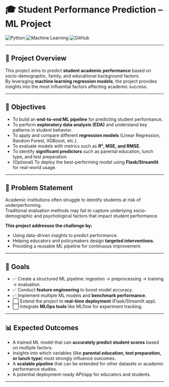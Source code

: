 
# 🎓 Student Performance Prediction – ML Project

![Python](https://img.shields.io/badge/Language-Python-blue)
![Machine Learning](https://img.shields.io/badge/ML-Regression-green)
![GitHub](https://img.shields.io/badge/Version_Control-GitHub-orange)

---

## 📌 Project Overview

This project aims to predict **student academic performance** based on socio-demographic, family, and educational background factors.  
By leveraging **machine learning regression models**, the project provides insights into the most influential factors affecting academic success.

---

## 🎯 Objectives

- To build an **end-to-end ML pipeline** for predicting student performance.  
- To perform **exploratory data analysis (EDA)** and understand key patterns in student behavior.  
- To apply and compare different **regression models** (Linear Regression, Random Forest, XGBoost, etc.).  
- To evaluate models with metrics such as **R², MSE, and RMSE**.  
- To identify **significant predictors** such as parental education, lunch type, and test preparation.  
- (Optional) To deploy the best-performing model using **Flask/Streamlit** for real-world usage.

---

## 📝 Problem Statement

Academic institutions often struggle to identify students at risk of underperforming.  
Traditional evaluation methods may fail to capture underlying socio-demographic and psychological factors that impact student performance.  

**This project addresses the challenge by:**
- Using data-driven insights to predict performance.  
- Helping educators and policymakers design **targeted interventions**.  
- Providing a reusable ML pipeline for continuous improvement.

---

## 🚀 Goals

- ✅ Create a structured ML pipeline: ingestion → preprocessing → training → evaluation.  
- ✅ Conduct **feature engineering** to boost model accuracy.  
- ✅ Implement multiple ML models and **benchmark performance**.  
- ⬜ Extend the project to **real-time deployment** (Flask/Streamlit app).  
- ⬜ Integrate **MLOps tools** like MLflow for experiment tracking.  

---

## 📊 Expected Outcomes

- A trained ML model that can **accurately predict student scores** based on multiple factors.  
- Insights into which variables (like **parental education, test preparation, or lunch type**) most strongly influence outcomes.  
- A **scalable pipeline** that can be extended for other datasets or academic performance studies.  
- A potential deployment-ready API/app for educators and students.  

---

